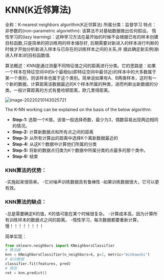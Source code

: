 # KNN(K近邻算法)

全称：K-nearest neighbors algorithm(K近邻算法) 
所属分类：监督学习 
特点：非参数的(non-parametric algoriethm): 该算法不对基础数据做出任何假设。
			惰性学习的(lazy learning)：这种学习方法在最开始的时候不会根据已有的样本创建目标函数,只是简单的把训练用的样本储存好,																后期需要对新进入的样本进行判断的时候才开始分析新进入样本与已存在的训练样本之间的关系,并																据此确定新实例(新进入样本)的目标函数值.

算法概述：KNN是通过测量不同特征值之间的距离进行分类。它的思路是：如果一个样本在特征空间中的k个最相似(即特征空间中最邻近)的样本中的大多数属于某一个类别，则该样本也属于这个类别。简单说如果有A、B两类样本，这时有一个新的数据，计算距离该数据最近的K个样本所属的种类，进而判断出新数据的分类。一般计算距离的方式有曼哈顿距离，欧几里得距离。

![image-20220210143025721](D:\所有笔记\图片目录\image-20220210143025721.png)

The K-NN working can be explained on the basis of the below algorithm:

- **Step-1:** 选取一个K值，该值一般选择奇数，最少为3，偶数容易出现两边相同的情况。
- **Step-2:** 计算新数据点和所有点之间的距离
- **Step-3:** 从所有计算出的距离中选择K个离新数据最近的
- **Step-4:** 从这K个数据中计算他们所属的分类
- **Step-5:** 将新的数据点归类为K个数据中所属分类的点最多的那个类中。
- **Step-6:** 结束

### KNN算法的优势：

-实施起来很简单。
-它对噪声训练数据具有鲁棒性
-如果训练数据很大，它可以更有效。

### KNN算法的缺点：

-总是需要确定K的值，K的值可能在某个时候很复杂。
-计算成本高，因为计算所有训练样本的数据点之间的距离。
-惰性学习，每次数据都要重新计算，慢！！！！！！！！

简单实现：

```python
from sklearn.neighbors import KNeighborsClassifier
# 算法器
knn = KNeighborsClassifier(n_neighbors=k, p=2, metric="minkowski")
# 拟合数据
classifier.fit(features, pred)
# 预测
ret = knn.predict()
```
